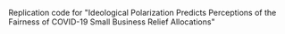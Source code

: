 
Replication code for  "Ideological Polarization Predicts Perceptions of the Fairness of  COVID-19 Small Business Relief Allocations"
